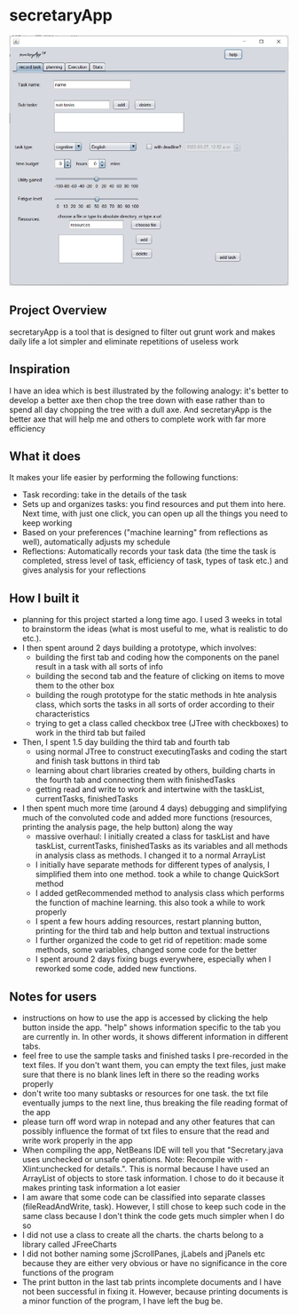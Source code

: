 # secretaryApp
![secretaryApp](docs/secretaryApp_demo_img.png)
## Project Overview
secretaryApp is a tool that is designed to filter out grunt work and makes daily life a lot simpler and eliminate repetitions of useless work

## Inspiration
I have an idea which is best illustrated by the following analogy: it's better to develop a better axe then chop the tree down with ease rather than to spend all day chopping the tree with a dull axe. And secretaryApp is the better axe that will help me and others to complete work with far more efficiency

## What it does
It makes your life easier by performing the following functions:
* Task recording: take in the details of the task
* Sets up and organizes tasks: you find resources and put them into here. Next time, with just one click, you can open up all the things you need to keep working
* Based on your preferences ("machine learning" from reflections as well), automatically adjusts my schedule
* Reflections: Automatically records your task data (the time the task is completed, stress level of task, efficiency of task, types of task etc.) and gives analysis for your reflections

## How I built it
* planning for this project started a long time ago. I used 3 weeks in total to brainstorm the ideas (what is most useful to me, what is realistic to do etc.).
* I then spent around 2 days building a prototype, which involves:
    * building the first tab and coding how the components on the panel result in a task with all sorts of info
    * building the second tab and the feature of clicking on items to move them to the other box
    * building the rough prototype for the static methods in hte analysis class, which sorts the tasks in all sorts of order according to their characteristics
    * trying to get a class called checkbox tree (JTree with checkboxes) to work in the third tab but failed
* Then, I spent 1.5 day building the third tab and fourth tab
    * using normal JTree to construct executingTasks and coding the start and finish task buttons in third tab
    * learning about chart libraries created by others, building charts in the fourth tab and connecting them with finishedTasks
    * getting read and write to work and intertwine with the taskList, currentTasks, finishedTasks
* I then spent much more time (around 4 days) debugging and simplifying much of the convoluted code and added more functions (resources, printing the analysis page, the help button) along the way
    * massive overhaul: I initially created a class for taskList and have taskList, currentTasks, finishedTasks as its variables and all methods in analysis class as methods. I changed it to a normal ArrayList
    * I initially have separate methods for different types of analysis, I simplified them into one method. took a while to change QuickSort method
    * I added getRecommended method to analysis class which performs the function of machine learning. this also took a while to work properly
    * I spent a few hours adding resources, restart planning button, printing for the third tab and help button and textual instructions
    * I further organized the code to get rid of repetition: made some methods, some variables, changed some code for the better
    * I spent around 2 days fixing bugs everywhere, especially when I reworked some code, added new functions.

## Notes for users
* instructions on how to use the app is accessed by clicking the help button inside the app. "help" shows information specific to the tab you are currently in. In other words, it shows different information in different tabs.
* feel free to use the sample tasks and finished tasks I pre-recorded in the text files. If you don't want them, you can empty the text files, just make sure that there is no blank lines left in there so the reading works properly
* don't write too many subtasks or resources for one task. the txt file eventually jumps to the next line, thus breaking the file reading format of the app
* please turn off word wrap in notepad and any other features that can possibly influence the format of txt files to ensure that the read and write work properly in the app
* When compiling the app, NetBeans IDE will tell you that "Secretary.java uses unchecked or unsafe operations. Note: Recompile with -Xlint:unchecked for details.". This is normal because I have used an ArrayList of objects to store task information. I chose to do it because it makes printing task information a lot easier
* I am aware that some code can be classified into separate classes (fileReadAndWrite, task). However, I still chose to keep such code in the same class because I don't think the code gets much simpler when I do so
* I did not use a class to create all the charts. the charts belong to a library called JFreeCharts
* I did not bother naming some jScrollPanes, jLabels and jPanels etc because they are either very obvious or have no significance in the core functions of the program
* The print button in the last tab prints incomplete documents and I have not been successful in fixing it. However, because printing documents is a minor function of the program, I have left the bug be.
